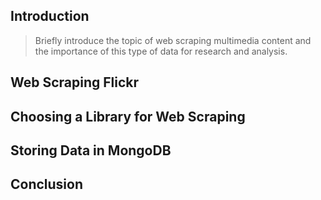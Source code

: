 ## Introduction
> Briefly introduce the topic of web scraping multimedia content and the importance of this type of data for research and analysis.
## Web Scraping Flickr

## Choosing a Library for Web Scraping

## Storing Data in MongoDB

## Conclusion